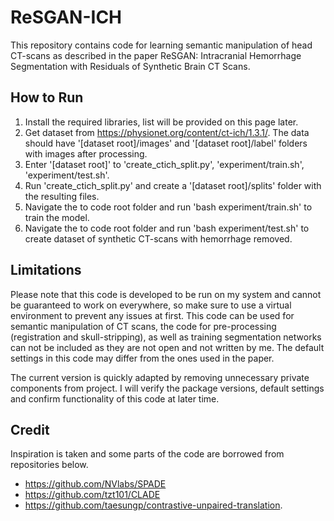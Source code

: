 # ReSGAN-ICH

This repository contains code for learning semantic manipulation of head CT-scans as described in the paper ReSGAN: Intracranial Hemorrhage Segmentation with Residuals of Synthetic Brain CT Scans. 

## How to Run

1. Install the required libraries, list will be provided on this page later.
2. Get dataset from https://physionet.org/content/ct-ich/1.3.1/. The data should have '[dataset root]/images' and '[dataset root]/label' folders with images after processing.
3. Enter '[dataset root]' to 'create_ctich_split.py', 'experiment/train.sh', 'experiment/test.sh'. 
4. Run 'create_ctich_split.py' and create a '[dataset root]/splits' folder with the resulting files.
7. Navigate the to code root folder and run 'bash experiment/train.sh' to train the model.
8. Navigate the to code root folder and run 'bash experiment/test.sh' to create dataset of synthetic CT-scans with hemorrhage removed.

<!---
## Packages Used
- numpy==1.16.6
- opencv-python==4.2.0.32
- Pillow==6.2.2
- scikit-learn==0.22.1
- scikit-image==0.14.5
- scipy==1.2.3
- tensorboard==1.14.0
- tensorboard-logger==0.1.0
- torch==1.5.0
- torchvision==0.5.0
-->

## Limitations

Please note that this code is developed to be run on my system and cannot be guaranteed to work on everywhere, so make sure to use a virtual environment to prevent any issues at first. This code can be used for semantic manipulation of CT scans, the code for pre-processing (registration and skull-stripping), as well as training segmentation networks can not be included as they are not open and not written by me. The default settings in this code may differ from the ones used in the paper.

The current version is quickly adapted by removing unnecessary private components from project. I will verify the package versions, default settings and confirm functionality of this code at later time. 

## Credit

Inspiration is taken and some parts of the code are borrowed from repositories below.
- https://github.com/NVlabs/SPADE
- https://github.com/tzt101/CLADE
- https://github.com/taesungp/contrastive-unpaired-translation.
